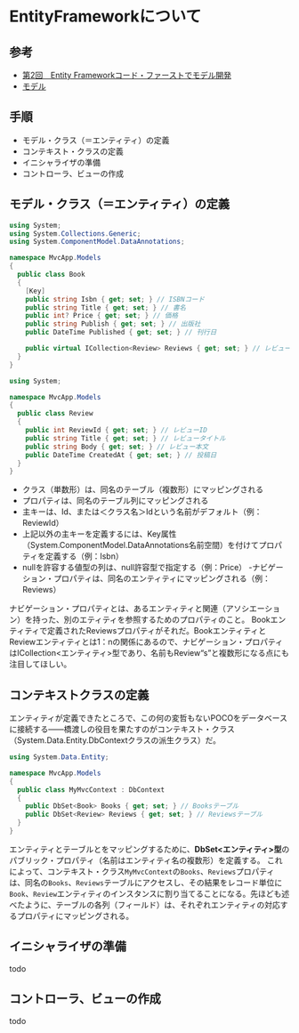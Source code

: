 # EntityFrameworkについて
## 参考
- [第2回　Entity Frameworkコード・ファーストでモデル開発](https://www.atmarkit.co.jp/fdotnet/aspnetmvc3/aspnetmvc3_03/aspnetmvc3_03_01.html)
- [モデル](https://docs.microsoft.com/ja-jp/aspnet/core/tutorials/first-mvc-app/adding-model)

## 手順
- モデル・クラス（＝エンティティ）の定義
- コンテキスト・クラスの定義
- イニシャライザの準備
- コントローラ、ビューの作成

## モデル・クラス（＝エンティティ）の定義
``` cs
using System;
using System.Collections.Generic;
using System.ComponentModel.DataAnnotations;

namespace MvcApp.Models
{
  public class Book
  {
    [Key]
    public string Isbn { get; set; } // ISBNコード
    public string Title { get; set; } // 書名
    public int? Price { get; set; } // 価格
    public string Publish { get; set; } // 出版社
    public DateTime Published { get; set; } // 刊行日

    public virtual ICollection<Review> Reviews { get; set; } // レビュー
  }
}
```

``` cs
using System;

namespace MvcApp.Models
{
  public class Review
  {
    public int ReviewId { get; set; } // レビューID
    public string Title { get; set; } // レビュータイトル
    public string Body { get; set; } // レビュー本文
    public DateTime CreatedAt { get; set; } // 投稿日
  }
}
```

- クラス（単数形）は、同名のテーブル（複数形）にマッピングされる
- プロパティは、同名のテーブル列にマッピングされる
- 主キーは、Id、または＜クラス名＞Idという名前がデフォルト（例：ReviewId）
- 上記以外の主キーを定義するには、Key属性（System.ComponentModel.DataAnnotations名前空間）を付けてプロパティを定義する（例：Isbn）
- nullを許容する値型の列は、null許容型で指定する（例：Price）
-ナビゲーション・プロパティは、同名のエンティティにマッピングされる（例：Reviews）


ナビゲーション・プロパティとは、あるエンティティと関連（アソシエーション）を持った、別のエティティを参照するためのプロパティのこと。
Bookエンティティで定義されたReviewsプロパティがそれだ。BookエンティティとReviewエンティティとは1：nの関係にあるので、ナビゲーション・プロパティはICollection<エンティティ>型であり、名前もReview“s”と複数形になる点にも注目してほしい。


## コンテキストクラスの定義
エンティティが定義できたところで、この何の変哲もないPOCOをデータベースに接続する――橋渡しの役目を果たすのがコンテキスト・クラス（System.Data.Entity.DbContextクラスの派生クラス）だ。

``` cs
using System.Data.Entity;

namespace MvcApp.Models
{
  public class MyMvcContext : DbContext
  {
    public DbSet<Book> Books { get; set; } // Booksテーブル
    public DbSet<Review> Reviews { get; set; } // Reviewsテーブル
  }
}
```

エンティティとテーブルとをマッピングするために、**DbSet<エンティティ>型**のパブリック・プロパティ（名前はエンティティ名の複数形）を定義する。
これによって、コンテキスト・クラス`MyMvcContext`の`Books`、`Reviews`プロパティは、同名の`Books`、`Reviews`テーブルにアクセスし、その結果をレコード単位に`Book`、`Review`エンティティのインスタンスに割り当てることになる。先ほども述べたように、テーブルの各列（フィールド）は、それぞれエンティティの対応するプロパティにマッピングされる。



## イニシャライザの準備
todo

## コントローラ、ビューの作成
todo
